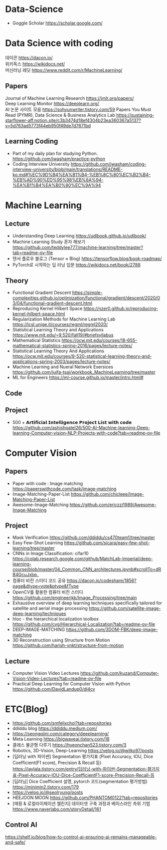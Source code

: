 # Data-Science
- Goggle Scholar https://scholar.google.com/

# Data Science with coding 
데이콘 https://dacon.io/  
위키독스 https://wikidocs.net/  
머신러닝 레딧 https://www.reddit.com/r/MachineLearning/  

## Papers
Journal of Machine Learning Research https://jmlr.org/papers/  
Deep Learning Monitor https://deeplearn.org/  
AI 논문 사이트 모음 https://sohyunwriter.tistory.com/59
Papers You Must Read (PYMR), Data Science & Business Analytics Lab https://sustaining-starflower-aff.notion.site/c3b3474d18ef4304b23ea360367a5137?v=5d763ad5773f44eb950f49de7d7671bd

## Learning Coding
- Part of my daily plan for studying Python. https://github.com/jwasham/practice-python  
- Coding Interview University https://github.com/jwasham/coding-interview-university/blob/main/translations/README-ko.md#%EC%9D%B4%EA%B1%B4-%EB%8C%80%EC%B2%B4-%EB%AD%90%ED%95%98%EB%8A%94-%EA%B1%B4%EA%B0%80%EC%9A%94    

# Machine Learning
## Lecture 
- Understanding Deep Learning https://udlbook.github.io/udlbook/
- Machine Learning Study 혼자 해보기 https://github.com/teddylee777/machine-learning/tree/master?tab=readme-ov-file
- 텐서 플로우 블로그 (Tensor ≈ Blog) https://tensorflow.blog/book-roadmap/
- PyTorch로 시작하는 딥 러닝 입문 https://wikidocs.net/book/2788

## Theory
- Functional Gradient Descent https://simple-complexities.github.io/optimization/functional/gradient/descent/2020/03/04/functional-gradient-descent.html
- Reproducing Kernel Hilbert Space https://nzer0.github.io/reproducing-kernel-hilbert-space.html
- Regularization Methods for Machine Learning Lab https://lcsl.unige.it/courses/regml/regml2020/  
- Statistical Learning Theory and Applications https://www.mit.edu/~9.520/fall19/#briefsyllabus
- Mathematical Statistics https://ocw.mit.edu/courses/18-655-mathematical-statistics-spring-2016/pages/lecture-notes/
- Statistical Learning Theory And Applications https://ocw.mit.edu/courses/9-520-statistical-learning-theory-and-applications-spring-2003/pages/lecture-notes/
- Machine Learning and Nueral Network Exersices https://github.com/juifa-tsai/workbook_MachineLearning/tree/master
- ML for Engineers https://ml-course.github.io/master/intro.html#

## Code
## Project    
- 500 + 𝗔𝗿𝘁𝗶𝗳𝗶𝗰𝗶𝗮𝗹 𝗜𝗻𝘁𝗲𝗹𝗹𝗶𝗴𝗲𝗻𝗰𝗲 𝗣𝗿𝗼𝗷𝗲𝗰𝘁 𝗟𝗶𝘀𝘁 𝘄𝗶𝘁𝗵 𝗰𝗼𝗱𝗲 https://github.com/ashishpatel26/500-AI-Machine-learning-Deep-learning-Computer-vision-NLP-Projects-with-code?tab=readme-ov-file

# Computer Vision  
## Papers
- Paper with code : Image matching https://paperswithcode.com/task/image-matching
- Image-Matching-Paper-List https://github.com/chicleee/Image-Matching-Paper-List
- Awesome-Image-Matching https://github.com/ericzzj1989/Awesome-Image-Matching

## Project
- Mask Verification https://github.com/ddiddu/cs470team1/tree/master   
- Easy Few-Shot Learning https://github.com/sicara/easy-few-shot-learning/tree/master
- CNNs in Image Classification: cifar10 https://colab.research.google.com/github/MatchLab-Imperial/deep-learning-course/blob/master/04_Common_CNN_architectures.ipynb#scrollTo=dRB4GcuJxbp_
- 컴퓨터 비전 스터디 코드 공유 https://dacon.io/codeshare/1856?page&dtype=vote&ptype&fType
- OpenCV를 활용한 컴퓨터 비전 스터디 https://github.com/engineerjkk/Image_Processing/tree/main
- Exhaustive overview of deep learning techniques specifically tailored for satellite and aerial image processing https://github.com/satellite-image-deep-learning/techniques
- hloc - the hierarchical localization toolbox https://github.com/cvg/Hierarchical-Localization?tab=readme-ov-file   
- DEEP-IMAGE-MATCHING https://github.com/3DOM-FBK/deep-image-matching  
- 3D Reconstruction using Structure from Motion https://github.com/harish-vnkt/structure-from-motion  

## Lecture
- Computer Vision Video Lectures https://github.com/kuzand/Computer-Vision-Video-Lectures?tab=readme-ov-file  
- Practical Deep Learning for Computer Vision with Python https://github.com/DavidLandup0/dl4cv  

# ETC(Blog)
- https://github.com/smfelixchoi?tab=repositories
- ddiddu blog https://ddiddu.medium.com/ 
- https://seongqjini.com/category/deeplearning/
- Meta Learning https://bigwaveai.tistory.com/18
- 클래스 불균형 다루기 https://hyeonchan523.tistory.com/3
- Robotics, 3D-Vision, Deep-Learning https://velog.io/@wilko97/posts
- [딥러닝 with 파이썬] Segmentation 평가지표 (Pixel Accuracy, IOU, Dice Coefficient(F1 score), Precision & Recall 등) https://jaylala.tistory.com/entry/딥러닝-with-파이썬-Segmentation-평가지표-Pixel-Accuracy-IOU-Dice-CoefficientF1-score-Precision-Recall-등
- [딥러닝] Dice Coefficient 설명, pytorch 코드(segmentation 평가방법) https://minimin2.tistory.com/179
- https://velog.io/@seolryung/posts
- HEEJOON MOON https://github.com/PHANTOM0122?tab=repositories
- [매핑 & 로컬라이제이션 챌린지] 데이터셋 구축 과정과 베이스라인 측위 기법 https://www.naverlabs.com/storyDetail/161

## Control AI  
https://shelf.io/blog/how-to-control-ai-ensuring-ai-remains-manageable-and-safe/
